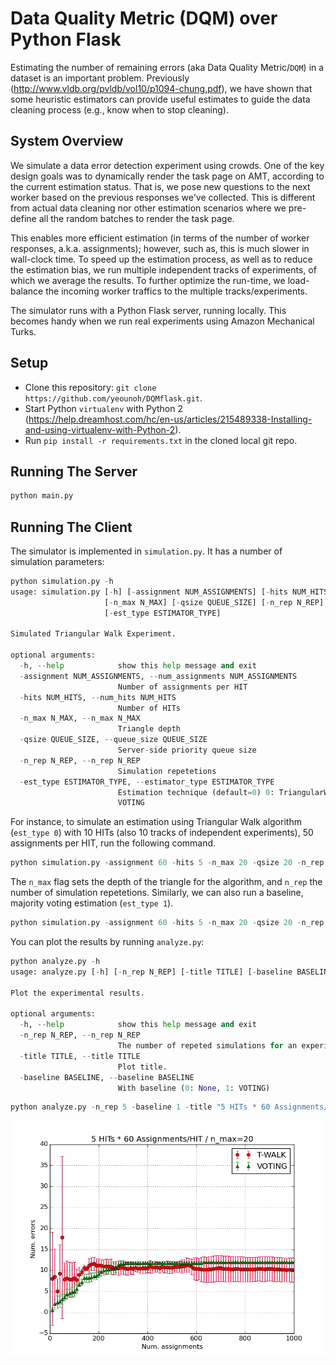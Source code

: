 # Data Quality Metric (DQM) over Python Flask
Estimating the number of remaining errors (aka Data Quality Metric/`DQM`) in a dataset is an important problem. Previously (http://www.vldb.org/pvldb/vol10/p1094-chung.pdf), we have shown that some heuristic estimators can provide useful estimates to guide the data cleaning process (e.g., know when to stop cleaning). 

## System Overview
We simulate a data error detection experiment using crowds. One of the key design goals was to dynamically render the task page on AMT, according to the current estimation status. That is, we pose new questions to the next worker based on the previous responses we've collected. This is different from actual data cleaning nor other estimation scenarios where we pre-define all the random batches to render the task page.

This enables more efficient estimation (in terms of the number of worker responses, a.k.a. assignments); however, such as, this is much slower in wall-clock time. To speed up the estimation process, as well as to reduce the estimation bias, we run multiple independent tracks of experiments, of which we average the results. To further optimize the run-time, we load-balance the incoming worker traffics to the multiple tracks/experiments.

The simulator runs with a Python Flask server, running locally. This becomes handy when we run real experiments using Amazon Mechanical Turks.

## Setup
* Clone this repository: `git clone https://github.com/yeounoh/DQMflask.git`.
* Start Python `virtualenv` with Python 2 (https://help.dreamhost.com/hc/en-us/articles/215489338-Installing-and-using-virtualenv-with-Python-2).
* Run `pip install -r requirements.txt` in the cloned local git repo.

## Running The Server
```python
python main.py
```

## Running The Client
The simulator is implemented in `simulation.py`. It has a number of simulation parameters:
```python
python simulation.py -h
usage: simulation.py [-h] [-assignment NUM_ASSIGNMENTS] [-hits NUM_HITS]
                     [-n_max N_MAX] [-qsize QUEUE_SIZE] [-n_rep N_REP]
                     [-est_type ESTIMATOR_TYPE]

Simulated Triangular Walk Experiment.

optional arguments:
  -h, --help            show this help message and exit
  -assignment NUM_ASSIGNMENTS, --num_assignments NUM_ASSIGNMENTS
                        Number of assignments per HIT
  -hits NUM_HITS, --num_hits NUM_HITS
                        Number of HITs
  -n_max N_MAX, --n_max N_MAX
                        Triangle depth
  -qsize QUEUE_SIZE, --queue_size QUEUE_SIZE
                        Server-side priority queue size
  -n_rep N_REP, --n_rep N_REP
                        Simulation repetetions
  -est_type ESTIMATOR_TYPE, --estimator_type ESTIMATOR_TYPE
                        Estimation technique (default=0) 0: TriangularWalk, 1:
                        VOTING
```

For instance, to simulate an estimation using Triangular Walk algorithm (`est_type 0`) with 10 HITs (also 10 tracks of independent experiments), 50 assignments per HIT, run the following command.
```python
python simulation.py -assignment 60 -hits 5 -n_max 20 -qsize 20 -n_rep 5 -est_type 0
```
The `n_max` flag sets the depth of the triangle for the algorithm, and `n_rep` the number of simulation repetetions. Similarly, we can also run a baseline, majority voting estimation (`est_type 1`).
```python
python simulation.py -assignment 60 -hits 5 -n_max 20 -qsize 20 -n_rep 5 -est_type 1
```

You can plot the results by running `analyze.py`:
```python
python analyze.py -h
usage: analyze.py [-h] [-n_rep N_REP] [-title TITLE] [-baseline BASELINE]

Plot the experimental results.

optional arguments:
  -h, --help            show this help message and exit
  -n_rep N_REP, --n_rep N_REP
                        The number of repeted simulations for an experiment.
  -title TITLE, --title TITLE
                        Plot title.
  -baseline BASELINE, --baseline BASELINE
                        With baseline (0: None, 1: VOTING)
```

```python
python analyze.py -n_rep 5 -baseline 1 -title "5 HITs * 60 Assignments/HIT / n_max=20"
```

![picture alt](https://github.com/yeounoh/DQMflask/blob/master/5h_60a_20m_v.png "Simulation Result")


